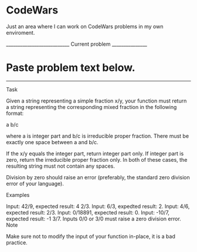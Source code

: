 # CodeWars

Just an area where I can work on CodeWars problems in my own enviroment.

___________________________ Current problem _______________
# Paste problem text below.
___________________________________________________________

Task

Given a string representing a simple fraction x/y, your function must return a string representing the corresponding mixed fraction in the following format:

a b/c

where a is integer part and b/c is irreducible proper fraction. There must be exactly one space between a and b/c.

If the x/y equals the integer part, return integer part only. If integer part is zero, return the irreducible proper fraction only. In both of these cases, the resulting string must not contain any spaces.

Division by zero should raise an error (preferably, the standard zero division error of your language).

Examples

Input: 42/9, expected result: 4 2/3.
Input: 6/3, expedted result: 2.
Input: 4/6, expected result: 2/3.
Input: 0/18891, expected result: 0.
Input: -10/7, expected result: -1 3/7.
Inputs 0/0 or 3/0 must raise a zero division error.
Note

Make sure not to modify the input of your function in-place, it is a bad practice.
